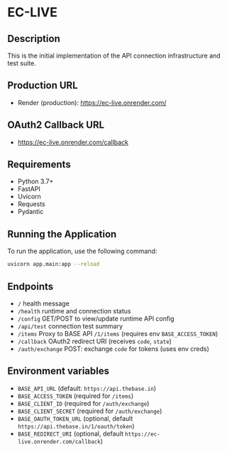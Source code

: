 # EC-LIVE

## Description
This is the initial implementation of the API connection infrastructure and test suite.

## Production URL

- Render (production): https://ec-live.onrender.com/

## OAuth2 Callback URL

- https://ec-live.onrender.com/callback

## Requirements
- Python 3.7+
- FastAPI
- Uvicorn
- Requests
- Pydantic

## Running the Application
To run the application, use the following command:

```bash
uvicorn app.main:app --reload
```

## Endpoints

- `/` health message
- `/health` runtime and connection status
- `/config` GET/POST to view/update runtime API config
- `/api/test` connection test summary
- `/items` Proxy to BASE API `/1/items` (requires env `BASE_ACCESS_TOKEN`)
- `/callback` OAuth2 redirect URI (receives `code`, `state`)
- `/auth/exchange` POST: exchange `code` for tokens (uses env creds)

## Environment variables

- `BASE_API_URL` (default: `https://api.thebase.in`)
- `BASE_ACCESS_TOKEN` (required for `/items`)
- `BASE_CLIENT_ID` (required for `/auth/exchange`)
- `BASE_CLIENT_SECRET` (required for `/auth/exchange`)
- `BASE_OAUTH_TOKEN_URL` (optional, default `https://api.thebase.in/1/oauth/token`)
- `BASE_REDIRECT_URI` (optional, default `https://ec-live.onrender.com/callback`)
